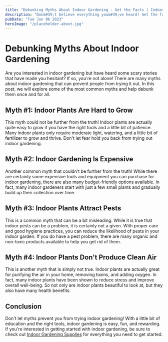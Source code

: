 ```yaml
---
title: "Debunking Myths About Indoor Gardening - Get the Facts | Indoor Gardening Supplies"
description: "Don&#39;t believe everything you&#39;ve heard! Get the facts and debunk common myths about indoor gardening. Read our post to learn more about indoor gardening supplies!"
pubDate: "Tue Jun 06 2023"
heroImage: "/placeholder-about.jpg"
---
```


# Debunking Myths About Indoor Gardening

Are you interested in indoor gardening but have heard some scary stories that have made you hesitant? If so, you&#39;re not alone! There are many myths about indoor gardening that can prevent people from trying it out. In this post, we will explore some of the most common myths and help debunk them once and for all.

## Myth #1: Indoor Plants Are Hard to Grow

This myth could not be further from the truth! Indoor plants are actually quite easy to grow if you have the right tools and a little bit of patience. Many indoor plants only require moderate light, watering, and a little bit of fertilizer to grow and thrive. Don&#39;t let fear hold you back from trying out indoor gardening.

## Myth #2: Indoor Gardening Is Expensive

Another common myth that couldn&#39;t be further from the truth! While there are certainly some expensive tools and equipment you can purchase for indoor gardening, there are also many budget-friendly options available. In fact, many indoor gardeners start with just a few small plants and gradually build up their collection over time. 

## Myth #3: Indoor Plants Attract Pests

This is a common myth that can be a bit misleading. While it is true that indoor pests can be a problem, it is certainly not a given. With proper care and good hygiene practices, you can reduce the likelihood of pests in your indoor garden. If you do have a pest problem, there are many organic and non-toxic products available to help you get rid of them.

## Myth #4: Indoor Plants Don&#39;t Produce Clean Air

This is another myth that is simply not true. Indoor plants are actually great for purifying the air in your home, removing toxins, and adding oxygen. In fact, many indoor plants have been shown to reduce stress and improve overall well-being. So not only are indoor plants beautiful to look at, but they also have many health benefits.

## Conclusion

Don&#39;t let myths prevent you from trying indoor gardening! With a little bit of education and the right tools, indoor gardening is easy, fun, and rewarding. If you&#39;re interested in getting started with indoor gardening, be sure to check out [Indoor Gardening Supplies](https://www.examplelink.com) for everything you need to get started.